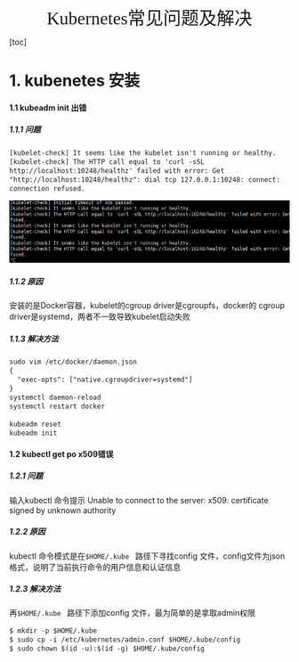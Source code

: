 <div align=center><font face="黑体" size=6>Kubernetes常见问题及解决</font></div>

[toc]



# 1. kubenetes 安装

#### 1.1 kubeadm init 出错

##### 1.1.1 问题

```SHELL
[kubelet-check] It seems like the kubelet isn't running or healthy.
[kubelet-check] The HTTP call equal to 'curl -sSL http://localhost:10248/healthz' failed with error: Get "http://localhost:10248/healthz": dial tcp 127.0.0.1:10248: connect: connection refused.
```

![QA-1](resources\QA-1.png)

##### 1.1.2 原因

安装的是Docker容器，kubelet的cgroup driver是cgroupfs，docker的 cgroup driver是systemd，两者不一致导致kubelet启动失败

##### 1.1.3 解决方法

```shell
sudo vim /etc/docker/daemon.json
{
  "exec-opts": ["native.cgroupdriver=systemd"]
}
systemctl daemon-reload
systemctl restart docker

kubeadm reset
kubeadm init
```





#### 1.2 kubectl get po x509错误

##### 1.2.1 问题

输入kubectl 命令提示 Unable to connect to the server: x509: certificate signed by unknown authority 

##### 1.2.2 原因

kubectl 命令模式是在`$HOME/.kube `  路径下寻找config 文件，config文件为json格式，说明了当前执行命令的用户信息和认证信息

##### 1.2.3 解决方法

再`$HOME/.kube `  路径下添加config 文件，最为简单的是拿取admin权限

```shell
$ mkdir -p $HOME/.kube
$ sudo cp -i /etc/kubernetes/admin.conf $HOME/.kube/config
$ sudo chown $(id -u):$(id -g) $HOME/.kube/config
```

